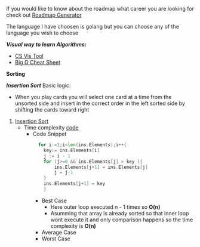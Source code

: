 If you would like to know about the roadmap what career you are looking for check out [Roadmap Generator](https://roadmap.sh/)

The language I have choosen is golang but you can choose any of the language you wish to choose

***Visual way to learn Algorithms:***
- [CS Vis Tool](https://csvistool.com/InsertionSort)
- [Big O Cheat Sheet](https://www.bigocheatsheet.com/)


**Sorting**

***Insertion Sort***
Basic logic:
- When you play cards you will select one card at a time from the unsorted side and insert in the correct order in the left sorted side by shifting the cards toward right

1) [Insertion Sort](https://www.youtube.com/watch?v=8mJ-OhcfpYg&list=PLZPZq0r_RZON1eaqfafTnEexRzuHbfZX8&index=14)
    - Time complexity [code](../dsa/excercises/go/insertion-sort/insertion-sort.go)   
        - Code Snippet
            ```go
              for i:=1;i<len(ins.Elements);i++{
                key:= ins.Elements[i]
                j := i - 1 
                for (j>=0 && ins.Elements[j] > key ){
                    ins.Elements[j+1] = ins.Elements[j]
                    j = j-1
                }
                ins.Elements[j+1] = key  
                }
            ```
            - Best Case  
                * Here outer loop executed n - 1 times so **O(n)**
                * Asumming that array is already sorted so that inner loop wont execute it and only comparison happens so the time complexity is **O(n)**
            - Average Case 
            - Worst Case 
